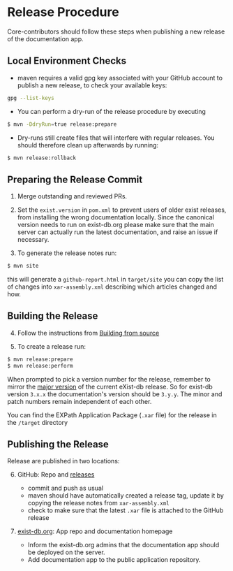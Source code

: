 # Release Procedure
Core-contributors should follow these steps when publishing a new release of the documentation app.  

## Local Environment Checks
-   maven requires a valid gpg key associated with your GitHub account to publish a new release, to check your available keys:
```bash
gpg --list-keys
```
-   You can perform a dry-run of the release procedure by executing
```bash
$ mvn -DdryRun=true release:prepare
```
-   Dry-runs still create files that will interfere with regular releases. You should therefore clean up afterwards by running:
```bash
$ mvn release:rollback
```


## Preparing the Release Commit
1.  Merge outstanding and reviewed PRs.

2.  Set the `exist.version` in  `pom.xml` to prevent users of older exist releases, from installing the wrong documentation locally. Since the canonical version needs to run on exist-db.org please make sure that the main server can actually run the latest documentation, and raise an issue if necessary.

3.  To generate the release notes run:
```bash
$ mvn site
```

this will generate a `github-report.html` in `target/site` you can copy the list of changes into `xar-assembly.xml` describing which articles changed and how.

## Building the Release
4.  Follow the instructions from [Building from source](README.md#building-from-source)

5.  To create a release run:
```bash
$ mvn release:prepare
$ mvn release:perform
```

When prompted to pick a version number for the release, remember to mirror the [major version](https://github.com/eXist-db/exist/blob/develop/exist-versioning-release.md#versioning-scheme) of the current eXist-db release. So for exist-db version `3.x.x` the documentation's version should be `3.y.y`. The minor and patch numbers remain independent of each other.

You can find the EXPath Application Package (`.xar` file) for the release in the `/target` directory

## Publishing the Release
Release are published in two locations:

6.  GitHub: Repo and [releases](https://github.com/eXist-db/documentation/releases)
    -   commit and push as usual
    -   maven should have automatically created a release tag, update it by copying the release notes from `xar-assembly.xml`
    -   check to make sure that the latest `.xar` file is attached to the GitHub release

7.  [exist-db.org](http://exist-db.org): App repo and documentation homepage
    -   Inform the exist-db.org admins that the documentation app should be deployed on the server.
    -   Add documentation app to the public application repository.
